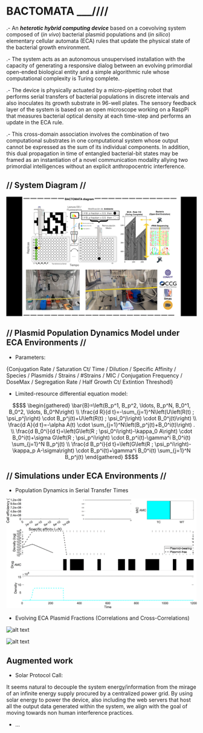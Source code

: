 # BACTOMATA ___////

.- An ***heterotic hybrid computing device*** based on a coevolving system composed of (*in vivo*) bacterial plasmid populations and (*in silico*) elementary cellular automata (ECA) rules that update the physical state of the bacterial growth environment. 

.- The system acts as an autonomous unsupervised installation with the capacity of generating a responsive dialog between an evolving primordial open-ended biological entity and a simple algorithmic rule whose computational complexity is Turing complete. 

.- The device is physically actuated by a micro-pipetting robot that performs serial transfers of bacterial populations in discrete intervals and also inoculates its growth substrate in 96-well plates. The sensory feedback layer of the system is based on an open microscope working on a RaspPi that measures bacterial optical density at each time-step and performs an update in the ECA rule. 

.- This cross-domain association involves the combination of two computational substrates in one computational system whose output cannot be expressed as the sum of its individual components.  In addition, this dual propagation in time of entangled bacterial-bit states may be framed as an instantiation of a novel communication modality allying two primordial intelligences without an explicit anthropocentric interference.

## // System Diagram //

![alt text](https://github.com/carlestapi/BACTOMATA/blob/main/bactomata%20diagram.png)

## // Plasmid Population Dynamics Model under ECA Environments //

* Parameters:

{Conjugation Rate / Saturation Ct/ Time / Dilution / Specific Affinity / Species / Plasmids / Strains / #Strains / MIC / Conjugation Frequency / DoseMax / Segregation Rate / Half Growth Ct/ Extintion Threshodl}

* Limited-resource differential equation model:

```math
$$
\begin{gathered}
\bar{B}=\left(B_p^1, B_p^2, \ldots, B_p^N, B_0^1, B_0^2, \ldots, B_0^N\right) \\
\frac{d R}{d t}=-\sum_{j=1}^N\left(U\left(R(t) ; \psi_p^j\right) \cdot B_p^j(t)+U\left(R(t) ; \psi_0^j\right) \cdot B_0^j(t)\right) \\
\frac{d A}{d t}=-\alpha A(t) \cdot \sum_{j=1}^N\left(B_p^j(t)+B_0^i(t)\right) . \\
\frac{d B_0^i}{d t}=\left(G\left(R ; \psi_0^i\right)-\kappa_0 A\right) \cdot B_0^i(t)+\sigma G\left(R ; \psi_p^i\right) \cdot B_p^i(t)-\gamma^i B_0^i(t) \sum_{j=1}^N B_p^j(t) \\
\frac{d B_p^i}{d t}=\left(G\left(R ; \psi_p^i\right)-\kappa_p A-\sigma\right) \cdot B_p^i(t)+\gamma^i B_0^i(t) \sum_{j=1}^N B_p^j(t)
\end{gathered}
$$
```

## // Simulations under ECA Environments //

* Population Dynamics in Serial Transfer Times

![alt text](https://github.com/carlestapi/BACTOMATA/blob/main/rule30_50.gif)

* Evolving ECA Plasmid Fractions (Correlations and Cross-Correlations)

![alt text](https://github.com/carlestapi/BACTOMATA/blob/main/AC_Bactomatons.gif)

![alt text](https://github.com/carlestapi/BACTOMATA/blob/main/bactomatons.gif)

## Augmented work

- Solar Protocol Call: 

It seems natural to decouple the system energy/information from the mirage of an infinite energy supply procured by a centralized power grid. By using solar energy to power the device, also including the web servers that host all the output data generated within the system, we align with the goal of moving towards non human interference practices.

- ...

